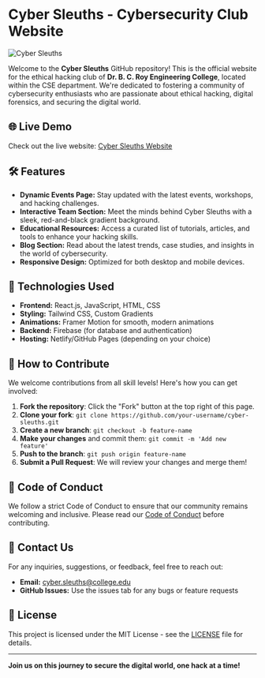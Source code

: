 # Cyber Sleuths - Cybersecurity Club Website

![Cyber Sleuths](https://your-image-url.com/banner.png) 

Welcome to the **Cyber Sleuths** GitHub repository! This is the official website for the ethical hacking club of **Dr. B. C. Roy Engineering College**, located within the CSE department. We're dedicated to fostering a community of cybersecurity enthusiasts who are passionate about ethical hacking, digital forensics, and securing the digital world.

## 🌐 Live Demo

Check out the live website: [Cyber Sleuths Website](https://www.cybersleuths.co.in)

## 🛠️ Features

- **Dynamic Events Page:** Stay updated with the latest events, workshops, and hacking challenges.
- **Interactive Team Section:** Meet the minds behind Cyber Sleuths with a sleek, red-and-black gradient background.
- **Educational Resources:** Access a curated list of tutorials, articles, and tools to enhance your hacking skills.
- **Blog Section:** Read about the latest trends, case studies, and insights in the world of cybersecurity.
- **Responsive Design:** Optimized for both desktop and mobile devices.

## 🚀 Technologies Used

- **Frontend:** React.js, JavaScript, HTML, CSS
- **Styling:** Tailwind CSS, Custom Gradients
- **Animations:** Framer Motion for smooth, modern animations
- **Backend:** Firebase (for database and authentication)
- **Hosting:** Netlify/GitHub Pages (depending on your choice)

## 📝 How to Contribute

We welcome contributions from all skill levels! Here's how you can get involved:

1. **Fork the repository**: Click the "Fork" button at the top right of this page.
2. **Clone your fork**: `git clone https://github.com/your-username/cyber-sleuths.git`
3. **Create a new branch**: `git checkout -b feature-name`
4. **Make your changes** and commit them: `git commit -m 'Add new feature'`
5. **Push to the branch**: `git push origin feature-name`
6. **Submit a Pull Request**: We will review your changes and merge them!

## 🤝 Code of Conduct

We follow a strict Code of Conduct to ensure that our community remains welcoming and inclusive. Please read our [Code of Conduct](https://your-coc-url.com) before contributing.

## 📧 Contact Us

For any inquiries, suggestions, or feedback, feel free to reach out:

- **Email:** cyber.sleuths@college.edu
- **GitHub Issues:** Use the issues tab for any bugs or feature requests

## 📄 License

This project is licensed under the MIT License - see the [LICENSE](LICENSE) file for details.

---

**Join us on this journey to secure the digital world, one hack at a time!**
